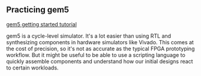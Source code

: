 ## Practicing gem5 
[gem5 getting started tutorial](https://www.gem5.org/documentation/learning_gem5/part1/simple_config/)

gem5 is a cycle-level simulator. It's a lot easier than using RTL and synthesizing components in hardware simulators like Vivado.
This comes at the cost of precision, so it's not as accurate as the typical FPGA prototyping workflow.
But it might be useful to be able to use a scripting language to quickly assemble components and understand how our initial designs
react to certain workloads.
